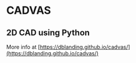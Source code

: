 # CADVAS  
## 2D CAD using Python  
More info at [https://dblanding.github.io/cadvas/](https://dblanding.github.io/cadvas/)  
